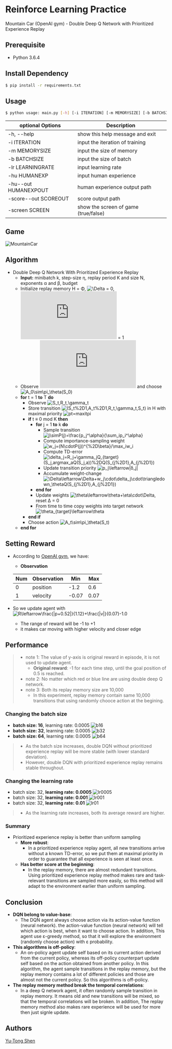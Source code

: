 # Reinforce Learning Practice
Mountain Car (OpenAI gym) - Double Deep Q Network with Prioritized Experience Replay

## Prerequisite
- Python 3.6.4

## Install Dependency
```sh
$ pip install -r requirements.txt
```

## Usage
```sh
$ python usage: main.py [-h] [-i ITERATION] [-m MEMORYSIZE] [-b BATCHSIZE] [-lr LEARNINGRATE] [-hu HUMANEXP] [-hu--out HUMANEXPOUT] [-score--out SCOREOUT] [-screen SCREEN]
```

| optional Options           | Description                                    |
| ---                        | ---                                            |
| -h, --help                 | show this help message and exit                |
| -i ITERATION               | input the iteration of training                |
| -m MEMORYSIZE              | input the size of memory                       |
| -b BATCHSIZE               | input the size of batch                        |
| -lr LEARNINGRATE           | input learning rate                            |
| -hu HUMANEXP               | input human experience                         |
| -hu--out HUMANEXPOUT       | human experience output path                   |
| -score--out SCOREOUT       | score output path                              |
| -screen SCREEN             | show the screen of game (true/false)           | 


## Game
![MountainCar](https://user-images.githubusercontent.com/8510097/31701297-3ebf291c-b384-11e7-8289-24f1d392fb48.PNG)

## Algorithm
- Double Deep Q Network With Prioritized Experience Replay
  - **Input:** minibatch k, step-size η, replay period K and size N, exponents α and β, budget
  - Initialize replay memory H = Φ, ![\Delta](https://latex.codecogs.com/svg.latex?\Delta) = 0, ![p_1](https://latex.codecogs.com/svg.latex?p_1) = 1
  - Observe ![S_0](https://latex.codecogs.com/svg.latex?S_0) and choose ![A_0\sim\pi_\theta(S_0)](https://latex.codecogs.com/svg.latex?A_0\sim\pi_\theta%28S_0%29)
  - **for** t = 1 **to** T **do**
    - Observe ![S_t,R_t,\gamma_t](https://latex.codecogs.com/svg.latex?S_t,R_t,\gamma_t)
    - Store transition ![(S_t%2D1,A_t%2D1,R_t,\gamma_t,S_t)](https://latex.codecogs.com/svg.latex?%28S_{t%2D1},A_{t%2D1},R_t,\gamma_t,S_t%29) in H with maximal priority ![pt=maxitpi](https://latex.codecogs.com/svg.latex?p_t=\max_{i<t}p_i)
    - **if** t ≡ 0 mod K **then**
      - **for** j = 1 **to** k **do**
        - Sample transition ![j\simP(j)=\frac{p_j^\alpha}{\sum_ip_i^\alpha}](https://latex.codecogs.com/svg.latex?j\sim%20P%28j%29=\frac{p_j^\alpha}{\sum_ip_i^\alpha})
        - Compute importance-sampling weight ![w_j=(N\cdotP(j))^{%2D\beta}/\max_iw_i](https://latex.codecogs.com/svg.latex?w_j=%28N\cdot%20P%28j%29%29^{%2D\beta}/\max_iw_i)
        - Compute TD-error ![\delta_j=R_j+\gamma_jQ_{target}(S_j,argmax_aQ(S_j,a))%2DQ(S_{j%2D1},A_{j%2D1})](https://latex.codecogs.com/svg.latex?\delta_j=R_j+\gamma_jQ_{target}%28S_j,argmax_aQ%28S_j,a%29%29%2DQ%28S_{j%2D1},A_{j%2D1}%29)
        - Update transition priority ![p_j\leftarrow|δ_j|](https://latex.codecogs.com/svg.latex?p_\leftarrow|\delta_j|)
        - Accumulate weight-change ![\Delta\leftarrow\Delta+w_j\cdot\delta_j\cdot\triangledown_\thetaQ(S_{j%2D1},A_{j%2D1})](https://latex.codecogs.com/svg.latex?\Delta\leftarrow\Delta+w_j\cdot\delta_j\cdot\triangledown_\theta%20Q%28S_{j%2D1},A_{j%2D1}%29)
      - **end for**
      - Update weights ![\theta\leftarrow\theta+\eta\cdot\Delta](https://latex.codecogs.com/svg.latex?\theta\leftarrow\theta+\eta\cdot\Delta), reset ∆ = 0
      - From time to time copy weights into target network ![\theta_{target}\leftarrow\theta](https://latex.codecogs.com/svg.latex?\theta_{target}\leftarrow\theta)
    - **end if**
    - Choose action ![A_t\sim\pi_\theta(S_t)](https://latex.codecogs.com/svg.latex?A_t\sim\pi_\theta%28S_t%29)
  - **end for**

## Setting Reward
- According to [OpenAI gym](https://github.com/openai/gym/wiki/MountainCar-v0), we have:
  - **Observation**

  | Num | Observation | Min   | Max  |
  | --- | ---         | ---   | ---  |
  | 0   | position    | -1.2  | 0.6  |
  | 1   | velocity    | -0.07 | 0.07 |

- So we update agent with ![R\leftarrow\frac{|p+0.52|}{1.12}+\frac{|v|}{0.07}-1.0](https://latex.codecogs.com/svg.latex?R\leftarrow\frac{|p+0.52|}{1.12}+\frac{|v|}{0.07}%2D1.0)
  - The range of reward will be -1 to +1
  - it makes car moving with higher velocity and closer edge

## Performance
> - note 1: The value of y-axis is original reward in episode, it is not used to update agent.
>   - **Original reward**: -1 for each time step, until the goal position of 0.5 is reached.
> - note 2: No matter which red or blue line are using double deep Q network.
> - note 3: Both its replay memory size are 10,000
>   - In this experiment, replay memory contain same 10,000 transitions that using randomly chooce action at the begining. 

### Changing the batch size
- **batch size: 16**, learning rate: 0.0005
![b16](img/b16.png)
- **batch size: 32**, learning rate: 0.0005
![b32](img/b32.png)
- **batch size: 64**, learning rate: 0.0005
![b64](img/b64.png)

> - As the batch size increases, double DQN without prioritized experience replay will be more stable (with lower standard deviation).
> - However, double DQN with prioritized experience replay remains stable throughout. 

### Changing the learning rate
- batch size: 32, **learning rate: 0.0005**
![lr0005](img/b32.png)
- batch size: 32, **learning rate: 0.001**
![lr001](img/lr001.png)
- batch size: 32, **learning rate: 0.01**
![lr01](img/lr01.png)

> - As the learning rate increases, both its average reward are higher.

### Summary
- Prioritized experience replay is better than uniform sampling
  - **More robust**:
    - In a prioritized experience replay agent, all new transitions arrive without a known TD-error, so we put them at maximal priority in order to guarantee that all experience is seen at least once.
  - **Has better score at the beginning**:
    - In the replay memory, there are almost redundant transitions. Using prioritized experience replay method makes rare and task-relevant transitions are sampled more easily, so this method will adapt to the environment earlier than uniform sampling.

## Conclusion
- **DQN belong to value-base**: 
  - The DQN agent always choose action via its action-value function (neural network). the action-value function (neural network) will tell which action is best, when it want to choose action. In addition, This agent use ε-greedy method, so that it will explore the environment (randomly choose action) with ε probability.
- **This algorithms is off-policy**:
  - An on-policy agent update self based on its current action derived from the current policy, whereas its off-policy counterpart update self based on the action obtained from another policy. In this algorithm, the agent sample transitions in the replay memory, but the replay memory contains a lot of different policies and those are almost not the current policy. So this algorithms is off-policy.
- **The replay memory method break the temporal correlations**:
  - In a deep Q network agent, it often randomly sample transition in replay memory. It means old and new transitions will be mixed, so that the temporal correlations will be broken. In addition, The replay memory method also makes rare experience will be used for more then just signle update.

## Authors
[Yu-Tong Shen](https://github.com/yutongshen/)
